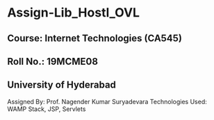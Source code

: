 # Assign-Lib_Hostl_OVL
## Course: Internet Technologies (CA545)
## Roll No.: 19MCME08
## University of Hyderabad

Assigned By: Prof. Nagender Kumar Suryadevara
Technologies Used: WAMP Stack, JSP, Servlets
